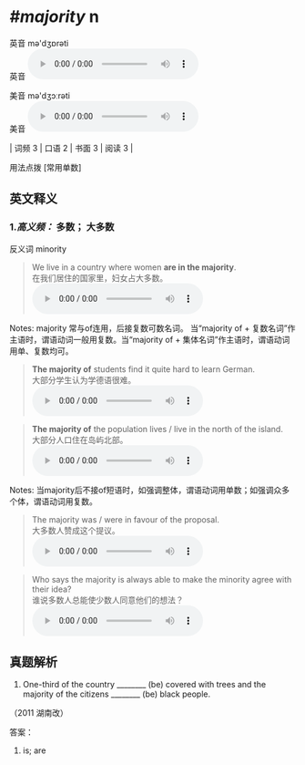 # ***\#majority*** n
英音 mə'dʒɒrəti  
英音
<audio src="./media/majority-B.aac" controls="controls"></audio>

美音 mə'dʒɔːrəti  
美音
<audio src="./media/majority.aac" controls="controls"></audio>



| 词频 3 | 口语 2 | 书面 3 | 阅读 3 |  

用法点拨  [常用单数]

英文释义
---
### 1.*高义频：* **多数； 大多数**  
反义词 minority 

 > We live in a country where women **are in the majority**.   
 > 在我们居住的国家里，妇女占大多数。    
<audio src="./media/majority-1.aac" controls="controls"></audio>

Notes: majority 常与of连用，后接复数可数名词。 当“majority of + 复数名词”作主语时，谓语动词一般用复数。当“majority of + 集体名词”作主语时，谓语动词用单、复数均可。  
 > **The majority of** students find it quite hard to learn German.  
 > 大部分学生认为学德语很难。    
<audio src="./media/The majority of students _AAC.aac" controls="controls"></audio>

 > **The majority of** the population lives / live in the north of the island.  
 > 大部分人口住在岛屿北部。    
<audio src="./media/majority-517-1_AAC.aac" controls="controls"></audio>

Notes: 当majority后不接of短语时，如强调整体，谓语动词用单数；如强调众多个体，谓语动词用复数。  
 > The majority was / were in favour of the proposal.  
 > 大多数人赞成这个提议。    
<audio src="./media/majority-517-2_AAC.aac" controls="controls"></audio>

 > Who says the majority is always able to make the minority agree with their idea?  
 > 谁说多数人总能使少数人同意他们的想法？    
<audio src="./media/majority-517-3_AAC.aac" controls="controls"></audio>


真题解析
---
1. One-third of the country ________ (be) covered with trees and the majority of the citizens ________ (be) black people. 
  （2011 湖南改）  

答案：
1. is; are  


